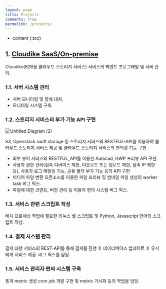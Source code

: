 ```yaml
---
layout: page
title: Projects
comments: true
permalink: /projects/
---
```

* content
{:toc}

## 1. [Cloudike SaaS/On-premise](https://www.cloudike.kr)

Cloudike(B2B용 클라우드 스토리지 서비스) 서비스의 백엔드 프로그래밍 및 서버 관리.

### 1.1. 서버 시스템 관리

* 서버 모니터링 및 장애 대처.
* 모니터링 시스템 구축.

### 1.2. 스토리지 서비스의 부가 기능 API 구현

![Untitled Diagram (2)](https://user-images.githubusercontent.com/54487021/66366439-5da15d80-e9cb-11e9-8655-9d6c0ef4bc8b.png)

S3, Openstack swift storage 등 스토리지 서비스의 RESTFUL-API를 이용하여 클라우드 스토리지 서비스 제공 및 클라우드 스토리지 서비스의 편의성 기능 구현.

* 외부 뷰어 서비스의 RESTFUL_API를 이용한 Autocad, HWP 프리뷰 API 구현.
* 사용자 권한 관리(접속 디바이스 제한, 다운로드 또는 업로드 제한, 접속 IP 제한 등), 사용자 로그 메일링 기능, 공유 폴더 부가 기능 등의 API 구현
* 미디어 파일 변환 오픈소스를 이용한 파일 프리뷰 및 썸네일 파일 생성의 worker task 버그 픽스.
* 파일에 대한 코멘트, 버전 관리 등 이용자 편의 시스템 버그 픽스.

### 1.3. 서비스 관련 스크립트 작성

배치 프로세싱 작업에 필요한 리눅스 쉘 스크립트 및 Python, Javascript 언어의 스크립트 작성.

### 1.4. 결제 시스템 관리

결제 대행 서비스의 REST-API를 통해 결제를 진행 후 데이터베이스 업데이트 후 유저에게 서비스 제공. 버그 픽스를 담당.

### 1.5. 서비스 관리자 편의 시스템 구축

통계 metric 생성 cron job 개발 구현 및 metric 가시화 등의 작업을 담당.
